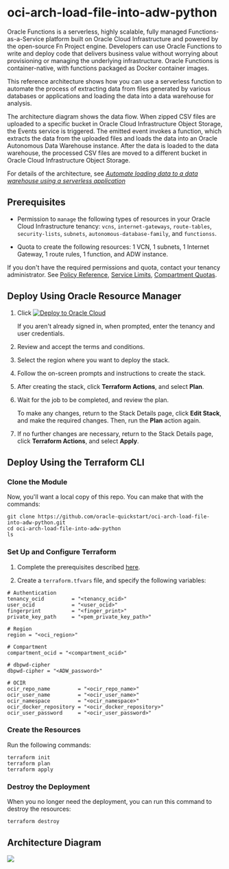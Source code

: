 # oci-arch-load-file-into-adw-python

Oracle Functions is a serverless, highly scalable, fully managed Functions-as-a-Service platform built on Oracle Cloud Infrastructure and powered by the open-source Fn Project engine. Developers can use Oracle Functions to write and deploy code that delivers business value without worrying about provisioning or managing the underlying infrastructure. Oracle Functions is container-native, with functions packaged as Docker container images.

This reference architecture shows how you can use a serverless function to automate the process of extracting data from files generated by various databases or applications and loading the data into a data warehouse for analysis.

The architecture diagram shows the data flow. When zipped CSV files are uploaded to a specific bucket in Oracle Cloud Infrastructure Object Storage, the Events service is triggered. The emitted event invokes a function, which extracts the data from the uploaded files and loads the data into an Oracle Autonomous Data Warehouse instance. After the data is loaded to the data warehouse, the processed CSV files are moved to a different bucket in Oracle Cloud Infrastructure Object Storage.

For details of the architecture, see [_Automate loading data to a data warehouse using a serverless application_](https://docs.oracle.com/en/solutions/serverless-dataload-adw/index.html)

## Prerequisites

- Permission to `manage` the following types of resources in your Oracle Cloud Infrastructure tenancy: `vcns`, `internet-gateways`, `route-tables`, `security-lists`, `subnets`, `autonomous-database-family`, and `functionss`.

- Quota to create the following resources: 1 VCN, 1 subnets, 1 Internet Gateway, 1 route rules, 1 function, and ADW instance.

If you don't have the required permissions and quota, contact your tenancy administrator. See [Policy Reference](https://docs.cloud.oracle.com/en-us/iaas/Content/Identity/Reference/policyreference.htm), [Service Limits](https://docs.cloud.oracle.com/en-us/iaas/Content/General/Concepts/servicelimits.htm), [Compartment Quotas](https://docs.cloud.oracle.com/iaas/Content/General/Concepts/resourcequotas.htm).

## Deploy Using Oracle Resource Manager

1. Click [![Deploy to Oracle Cloud](https://oci-resourcemanager-plugin.plugins.oci.oraclecloud.com/latest/deploy-to-oracle-cloud.svg)](https://console.us-phoenix-1.oraclecloud.com/resourcemanager/stacks/create?region=home&zipUrl=https://github.com/oracle-quickstart/oci-arch-load-file-into-adw-python/raw/resource-manager/oci-arch-load-file-into-adw-python.zip)

    If you aren't already signed in, when prompted, enter the tenancy and user credentials.

2. Review and accept the terms and conditions.

3. Select the region where you want to deploy the stack.

4. Follow the on-screen prompts and instructions to create the stack.

5. After creating the stack, click **Terraform Actions**, and select **Plan**.

6. Wait for the job to be completed, and review the plan.

    To make any changes, return to the Stack Details page, click **Edit Stack**, and make the required changes. Then, run the **Plan** action again.

7. If no further changes are necessary, return to the Stack Details page, click **Terraform Actions**, and select **Apply**.

## Deploy Using the Terraform CLI

### Clone the Module
Now, you'll want a local copy of this repo. You can make that with the commands:

    git clone https://github.com/oracle-quickstart/oci-arch-load-file-into-adw-python.git
    cd oci-arch-load-file-into-adw-python
    ls

### Set Up and Configure Terraform

1. Complete the prerequisites described [here](https://github.com/cloud-partners/oci-prerequisites).

2. Create a `terraform.tfvars` file, and specify the following variables:

```
# Authentication
tenancy_ocid         = "<tenancy_ocid>"
user_ocid            = "<user_ocid>"
fingerprint          = "<finger_print>"
private_key_path     = "<pem_private_key_path>"

# Region
region = "<oci_region>"

# Compartment
compartment_ocid = "<compartment_ocid>"

# dbpwd-cipher
dbpwd-cipher = "<ADW_password>"

# OCIR
ocir_repo_name         = "<ocir_repo_name>"
ocir_user_name         = "<ocir_user_name>"
ocir_namespace         = "<ocir_namespace>"
ocir_docker_repository = "<ocir_docker_repository>"
ocir_user_password     = "<ocir_user_password>"
````

### Create the Resources
Run the following commands:

    terraform init
    terraform plan
    terraform apply

### Destroy the Deployment
When you no longer need the deployment, you can run this command to destroy the resources:

    terraform destroy

## Architecture Diagram

![](./images/oci-arch-load-file-into-adw-python)
